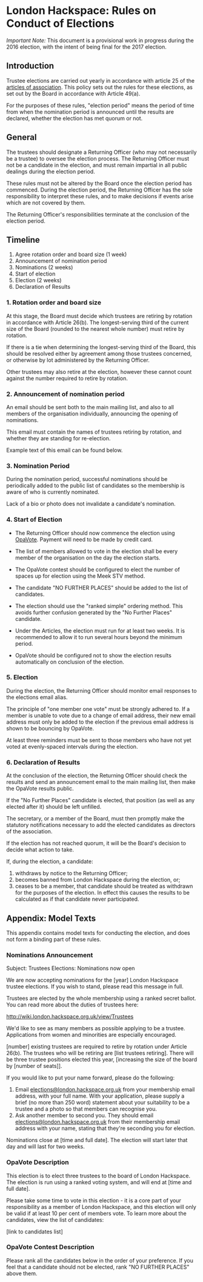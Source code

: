 # London Hackspace: Rules on Conduct of Elections
*Important Note:* This document is a provisional work in progress
during the 2016 election, with the intent of being final for the
2017 election.

## Introduction
Trustee elections are carried out yearly in accordance with article 25
of the [articles of
association](https://london.hackspace.org.uk/organisation/docs/articles.pdf).
This policy sets out the rules for these elections, as set out by the
Board in accordance with Article 49(a).

For the purposes of these rules, "election period" means the period of
time from when the nomination period is announced until the results are
declared, whether the election has met quorum or not.

## General

The trustees should designate a Returning Officer (who may not
necessarily be a trustee) to oversee the election process. The Returning
Officer must not be a candidate in the election, and must remain
impartial in all public dealings during the election period.

These rules must not be altered by the Board once the election period has
commenced. During the election period, the Returning Officer has the sole
responsibility to interpret these rules, and to make decisions if events
arise which are not covered by them.

The Returning Officer's responsibilities terminate at the conclusion of the
election period.

## Timeline

1. Agree rotation order and board size (1 week)
2. Announcement of nomination period
3. Nominations (2 weeks)
4. Start of election
5. Election (2 weeks)
6. Declaration of Results

### 1. Rotation order and board size
At this stage, the Board must decide which trustees are retiring by
rotation in accordance with Article 26(b). The longest-serving third of
the current size of the Board (rounded to the nearest whole number) must
retire by rotation.

If there is a tie when determining the longest-serving third of the
Board, this should be resolved either by agreement among those
trustees concerned, or otherwise by lot administered by the Returning
Officer.

Other trustees may also retire at the election, however these cannot
count against the number required to retire by rotation.

### 2. Announcement of nomination period
An email should be sent both to the main mailing list, and also to all
members of the organisation individually, announcing the opening of
nominations.

This email must contain the names of trustees retiring by rotation, and
whether they are standing for re-election.

Example text of this email can be found below.

### 3. Nomination Period
During the nomination period, successful nominations should be
periodically added to the public list of candidates so the membership is
aware of who is currently nominated.

Lack of a bio or photo does not invalidate a candidate's nomination.

### 4. Start of Election
* The Returning Officer should now commence the election using
  [OpaVote](https://www.opavote.com). Payment will need to be made by
  credit card.

* The list of members allowed to vote in the election shall be every
  member of the organisation on the day the election starts.

* The OpaVote contest should be configured to elect the number of spaces
  up for election using the Meek STV method.

* The candidate "NO FURTHER PLACES" should be added to the list of
  candidates.

* The election should use the "ranked simple" ordering method. This avoids
  further confusion generated by the "No Further Places" candidate.

* Under the Articles, the election must run for at least two weeks. It is
  recommended to allow it to run several hours beyond the minimum period.

* OpaVote should be configured not to show the election results automatically
  on conclusion of the election.

### 5. Election
During the election, the Returning Officer should monitor email
responses to the elections email alias.

The principle of "one member one vote" must be strongly adhered to.
If a member is unable to vote due to a change of email address, their
new email address must only be added to the election if the previous
email address is shown to be bouncing by OpaVote.

At least three reminders must be sent to those members who have not
yet voted at evenly-spaced intervals during the election.

### 6. Declaration of Results
At the conclusion of the election, the Returning Officer should check
the results and send an announcement email to the main mailing list,
then make the OpaVote results public.

If the "No Further Places" candidate is elected, that position (as well
as any elected after it) should be left unfilled.

The secretary, or a member of the Board, must then promptly make the
statutory notifications necessary to add the elected candidates as
directors of the association.

If the election has not reached quorum, it will be the Board's decision
to decide what action to take.

If, during the election, a candidate:
1. withdraws by notice to the Returning Officer;
2. becomes banned from London Hackspace during the election, or;
3. ceases to be a member,
that candidate should be treated as withdrawn for the purposes of the
election. In effect this causes the results to be calculated as if
that candidate never participated.

## Appendix: Model Texts
This appendix contains model texts for conducting the election, and does
not form a binding part of these rules.

### Nominations Announcement
Subject: Trustees Elections: Nominations now open

We are now accepting nominations for the [year] London Hackspace trustee
elections. If you wish to stand, please read this message in full.

Trustees are elected by the whole membership using a ranked secret ballot.
You can read more about the duties of trustees here:

  http://wiki.london.hackspace.org.uk/view/Trustees

We'd like to see as many members as possible applying to be a trustee.
Applications from women and minorities are especially encouraged.

[number] existing trustees are required to retire by rotation under Article
26(b). The trustees who will be retiring are [list trustees retiring].
There will be three trustee positions elected this year, [increasing the
size of the board by [number of seats]].

If you would like to put your name forward, please do the following:

1. Email elections@london.hackspace.org.uk from your membership email
address, with your full name. With your application, please supply a
brief (no more than 250 word) statement about your suitability to be a
trustee and a photo so that members can recognise you.
2. Ask another member to second you. They should email
elections@london.hackspace.org.uk from their membership email address
with your name, stating that they're seconding you for election.

Nominations close at [time and full date]. The election will
start later that day and will last for two weeks.

### OpaVote Description
This election is to elect three trustees to the board of London Hackspace.
The election is run using a ranked voting system, and will end at
[time and full date].

Please take some time to vote in this election - it is a core part of your
responsibility as a member of London Hackspace, and this election will only
be valid if at least 10 per cent of members vote. To learn more about the
candidates, view the list of candidates:

[link to candidates list]

### OpaVote Contest Description
Please rank all the candidates below in the order of your preference. If
you feel that a candidate should not be elected, rank "NO FURTHER
PLACES" above them.
